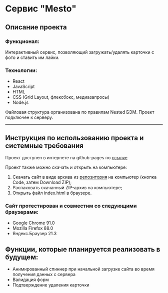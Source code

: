 # Сервис "Mesto"

## Описание проекта
### Функционал:
Интерактивный сервис, позволяющий загружать/удалять карточки с фото и ставить им лайки.

### Технологии:
- React
- JavaScript
- HTML
- CSS (Grid Layout, флексбокс, медиазапросы)
- Node.js

Файловая структура организована по правилам Nested БЭМ.
Проект подключен к серверу.
___________________________
## Инструкция по использованию проекта и системные требования
Проект доступен в интернете на github-pages по [ссылке](https://niarga.github.io/mesto-react/)

Проект также можно скачать и открыть на компьютере:
1. Скачать сайт в виде архива из [репозитория](https://github.com/niarga/mesto-react) на компьютер (кнопка Code, затем Download ZIP);
2. Распаковать скачанный ZIP-архив на компьютере;
3. Открыть файл index.html в браузере.

### Сайт протестирован и совместим со следующими браузерами:
* Google Chrome 91.0
* Mozilla Firefox 88.0
* Яндекс.Браузер 21.3

## Функции, которые планируется реализовать в будущем:
* Анимированный спиннер при начальной загрузке сайта во время получения данных с сервера
* Валидация форм
* Подтверждение удаления карточки
